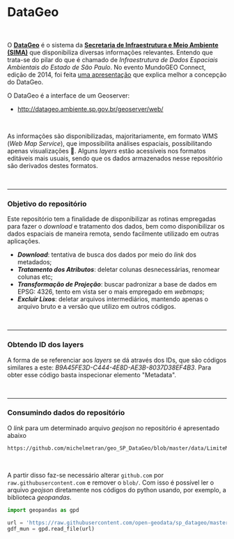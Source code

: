 # DataGeo

<br>

O [**DataGeo**](http://datageo.ambiente.sp.gov.br/) é o sistema da [**Secretaria de Infraestrutura e Meio Ambiente (SIMA)**](https://www.infraestruturameioambiente.sp.gov.br) que disponibiliza diversas informações relevantes. Entendo que trata-se do pilar do que é chamado de *Infraestrutura de Dados Espaciais Ambientais do Estado de São Paulo*. No evento MundoGEO Connect, edição de 2014, foi feita [uma apresentação](https://mundogeoconnect.com/2014/arquivos/palestras/9_mai-a-arlete-ohata.pdf) que explica melhor a concepção do DataGeo.

O DataGeo é a interface de um Geoserver:
- http://datageo.ambiente.sp.gov.br/geoserver/web/

<br>

As informações são disponibilizadas, majoritariamente, em formato WMS (*Web Map Service*), que impossibilita análises espaciais, possibilitando apenas visualizações :poop:. Alguns *layers* estão acessíveis nos formatos editáveis mais usuais, sendo que os dados armazenados nesse repositório são derivados destes formatos.

<br>

----

### Objetivo do repositório

Este repositório tem a finalidade de disponibilizar as rotinas empregadas para fazer o *download* e tratamento dos dados, bem como disponibilizar os dados espaciais de maneira remota, sendo facilmente utilizado em outras aplicações.

- ***Download***: tentativa de busca dos dados por meio do *link* dos metadados;
- ***Tratamento dos Atributos***: deletar colunas desnecessárias, renomear colunas etc;
- ***Transformação de Projeção***: buscar padronizar a base de dados em EPSG: 4326, tento em vista ser o mais empregado em *webmaps*;
- ***Excluir Lixos***: deletar arquivos intermediários, mantendo apenas o arquivo bruto e a versão que utilizo em outros códigos.

<br>

----

### Obtendo ID dos layers

A forma de se referenciar aos *layers* se dá através dos IDs, que são códigos similares a este: *B9A45FE3D-C444-4E8D-AE3B-8037D38EF4B3*.
Para obter esse código basta inspecionar elemento "Metadata".

<br>

----

### Consumindo dados do repositório

O *link* para um determinado arquivo *geojson* no repositório é apresentado abaixo

```bash
https://github.com/michelmetran/geo_SP_DataGeo/blob/master/data/LimiteMunicipal.geojson
```

<br>

A partir disso faz-se necessário alterar `github.com` por `raw.githubusercontent.com` e remover o `blob/`. Com isso é possível ler o arquivo *geojson* diretamente nos códigos do python usando, por exemplo, a biblioteca *geopandas*.

```python
import geopandas as gpd

url = 'https://raw.githubusercontent.com/open-geodata/sp_datageo/master/data/LimiteMunicipal.geojson'
gdf_mun = gpd.read_file(url)
```

